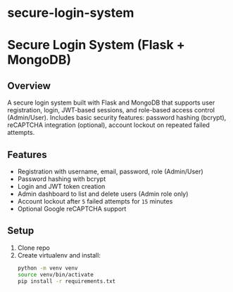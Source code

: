# secure-login-system
# Secure Login System (Flask + MongoDB)

## Overview
A secure login system built with Flask and MongoDB that supports user registration, login, JWT-based sessions, and role-based access control (Admin/User). Includes basic security features: password hashing (bcrypt), reCAPTCHA integration (optional), account lockout on repeated failed attempts.

## Features
- Registration with username, email, password, role (Admin/User)
- Password hashing with bcrypt
- Login and JWT token creation
- Admin dashboard to list and delete users (Admin role only)
- Account lockout after `5` failed attempts for `15` minutes
- Optional Google reCAPTCHA support

## Setup
1. Clone repo
2. Create virtualenv and install:
   ```bash
   python -m venv venv
   source venv/bin/activate
   pip install -r requirements.txt
